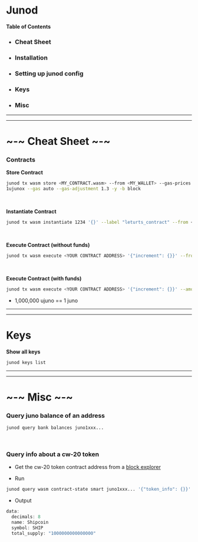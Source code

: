 # Junod

**Table of Contents**

- ### Cheat Sheet
- ### Installation 
- ### Setting up junod config
- ### Keys
- ### Misc

---
---

# ~-~ Cheat Sheet ~-~

### Contracts

**Store Contract**
```bash
junod tx wasm store <MY_CONTRACT.wasm> --from <MY_WALLET> --gas-prices 0.
1ujunox --gas auto --gas-adjustment 1.3 -y -b block
```

</br>

**Instantiate Contract**
```bash
junod tx wasm instantiate 1234 '{}' --label "leturts_contract" --from <YOUR WALLET ADDRESS> --admin <YOUR WALLET ADDRESS> --gas auto --gas-prices 0.1ujunox --gas-adjustment 1.3 -b block -y
```

</br>

**Execute Contract (without funds)**
```bash
junod tx wasm execute <YOUR CONTRACT ADDRESS> '{"increment": {}}' --from <YOUR WALLET ADDRESS> --gas auto --gas-prices 0.1ujunox --gas-adjustment 1.3 -y -b block
```

</br>

**Execute Contract (with funds)**
```bash
junod tx wasm execute <YOUR CONTRACT ADDRESS> '{"increment": {}}' --amount 1000000ujunox --from <YOUR WALLET ADDRESS> --gas auto --gas-prices 0.1ujunox --gas-adjustment 1.3 -y -b block
```
- 1,000,000 ujuno == 1 juno

---
---

# Keys

**Show all keys**
```bash
junod keys list
```

---
---

# ~-~ Misc ~-~

### Query juno balance of an address
```bash
junod query bank balances juno1xxx...
```

</br>

### Query info about a cw-20 token

- Get the cw-20 token contract address from a [block explorer](https://www.mintscan.io/juno)

- Run
```bash
junod query wasm contract-state smart juno1xxx... '{"token_info": {}}'
```

- Output
```rust
data:
  decimals: 8
  name: Shipcoin
  symbol: SHIP
  total_supply: "1000000000000000"
```
